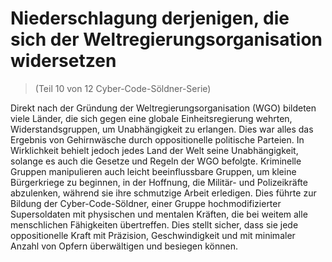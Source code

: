 # Niederschlagung derjenigen, die sich der Weltregierungsorganisation widersetzen
> (Teil 10 von 12 Cyber-Code-Söldner-Serie)

Direkt nach der Gründung der Weltregierungsorganisation (WGO) bildeten viele Länder, die sich gegen eine globale Einheitsregierung wehrten, Widerstandsgruppen, um Unabhängigkeit zu erlangen. Dies war alles das Ergebnis von Gehirnwäsche durch oppositionelle politische Parteien. In Wirklichkeit behielt jedoch jedes Land der Welt seine Unabhängigkeit, solange es auch die Gesetze und Regeln der WGO befolgte. Kriminelle Gruppen manipulieren auch leicht beeinflussbare Gruppen, um kleine Bürgerkriege zu beginnen, in der Hoffnung, die Militär- und Polizeikräfte abzulenken, während sie ihre schmutzige Arbeit erledigen. Dies führte zur Bildung der Cyber-Code-Söldner, einer Gruppe hochmodifizierter Supersoldaten mit physischen und mentalen Kräften, die bei weitem alle menschlichen Fähigkeiten übertreffen. Dies stellt sicher, dass sie jede oppositionelle Kraft mit Präzision, Geschwindigkeit und mit minimaler Anzahl von Opfern überwältigen und besiegen können.
